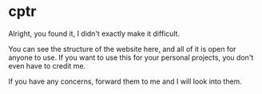 # cptr

Alright, you found it, I didn't exactly make it difficult.
 
You can see the structure of the website here, and all of it is open for anyone to use. If you want to use this for your personal projects, you don't even have to credit me.
 
If you have any concerns, forward them to me and I will look into them.
